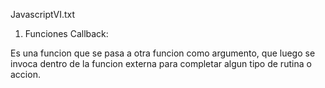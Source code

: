 JavascriptVI.txt

1. Funciones Callback:

Es una funcion que se pasa a otra funcion como argumento, que luego se invoca dentro de la funcion externa para completar algun tipo de rutina o accion.
